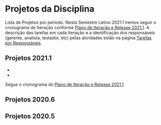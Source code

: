 # Projetos da Disciplina

Lista de Projetos por período. Nesta Semestre Letivo 2021.1 iremos seguir o cronograma de Iteração conforme [Plano de Iteração e Release 2021.1](../projetos/20211/iteracao.md). A descrição das tarefas em cada Iteração e a identificação dos responsáveis (gerente, analista, testador, etc) pelas atividades estão na página [Tarefas por Responsáveis](../docs/doc-tarefas.md).

## Projetos 2021.1

* 
* 

Segue o cronograma do [Plano de Iteração e Release 2021.1](20211/iteracao.md)

## Projetos 2020.6


## Projetos 2020.5